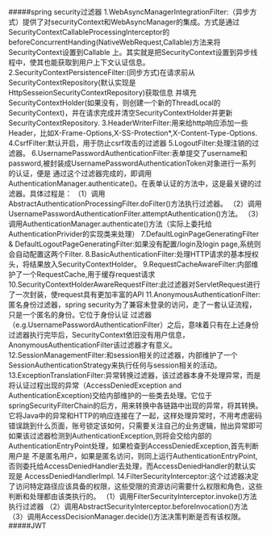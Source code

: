 #####spring security过滤器
    1.WebAsyncManagerIntegrationFilter:（异步方式）提供了对securityContext和WebAsyncManager的集成。方式是通过
      SecurityContextCallableProcessingInterceptor的beforeConcurrentHanding(NativeWebRequest,Callable)方法来将SecurityContext设置到Callable
      上。其实就是把SecurityContext设置到异步线程中，使其也能获取到用户上下文认证信息。
    2.SecurityContextPersistenceFilter:(同步方式)在请求前从SecurityContextRepository(默认实现是HttpSesseionSecurityContextRepository)获取信息
      并填充SecurityContextHolder(如果没有，则创建一个新的ThreadLocal的SecurityContext)，并在请求完成并清空SecurityContextHolder并更新
      SecurityContextRepository.
    3.HeaderWriterFilter:用来给http响应添加一些Header，比如X-Frame-Options,X-SS-Protection*,X-Content-Type-Options.
    4.CsrfFilter:默认开启，用于防止csrf攻击的过滤器
    5.LogoutFilter:处理注销的过滤器。
    6.UsernamePasswordAuthenticationFilter:表单提交了username和password,被封装成UsernamePasswordAuthenticationToken对象进行一系列的认证，便是
      通过这个过滤器完成的，即调用AuthenticationManager.authenticate()。在表单认证的方法中，这是最关键的过滤器。具体过程是：
      （1）调用AbstractAuthenticationProcessingFilter.doFilter()方法执行过滤器。
      （2）调用UsernamePasswordAuthenticationFilter.attemptAuthentication()方法。
      （3）调用AuthenticationManager.authenticate()方法（实际上委托给AuthenticationPrivider的实现类来处理）
    7.DefaultLoginPageGeneratingFilter & DefaultLogoutPageGeneratingFilter:如果没有配置/login及login page,系统则会自动配置这两个Filter.
    8.BasicAuthenticationFilter:处理HTTP请求的基本授权头，将结果放入SecurityContextHolder。
    9.RequestCacheAwareFilter:内部维护了一个RequestCache,用于缓存request请求
    10.SecurityContextHolderAwareRequestFilter:此过滤器对ServletRequest进行了一次封装，使request具有更加丰富的API
    11.AnonymousAuthenticationFilter:匿名身份过滤器，spring security为了兼容未登录的访问，走了一套认证流程，只是一个匿名的身份。它位于身份认证
       过滤器（e.g.UsernamePasswordAuthenticationFilter）之后，意味着只有在上述身份过滤器执行完毕后，SecurityContext依旧没有用户信息，
       AnonymousAuthenticationFilter该过滤器才有意义。
    12.SessionManagementFilter:和session相关的过滤器，内部维护了一个SessionAuthenticationStrategy来执行任何与session相关的活动。
    13.ExceptionTranslationFilter:异常转换过滤器，该过滤器本身不处理异常，而是将认证过程出现的异常（AccessDeniedException and 
       AuthenticationException)交给内部维护的一些类去处理。它位于springSecurityFilterChain的后方，用来转换中各链路中出现的异常，将其转换。
       它将Java中的异常和HTTP的响应连接在了一起，这样处理异常时，不用考虑密码错误跳到什么页面，账号锁定该如何，只需要关注自己的业务逻辑，抛出异常即可
       如果该过滤器检测到AuthenticationException,则将会交给内部的AuthenticationEntryPoint处理，如果检查到AccessDeniedException,首先判断用户是
       不是匿名用户，如果是匿名访问，则同上运行AuthenticationEntryPoint,否则委托给AccessDeniedHandler去处理，而AccessDeniedHandler的默认实现是
       AccessDeniedHandlerImpl.
    14.FilterSecurityInterceptor:这个过滤器决定了访问特定路径应该具备的权限，这些受限的资源访问需要什么权限和角色，这些判断和处理都由该类执行的。
       （1）调用FilterSecurityInterceptor.invoke()方法执行过滤器
       （2）调用AbstractSecurityInterceptor.beforeInvocation()方法
       （3）调用AccessDecisionManager.decide()方法决策判断是否有该权限。
   #####JWT 